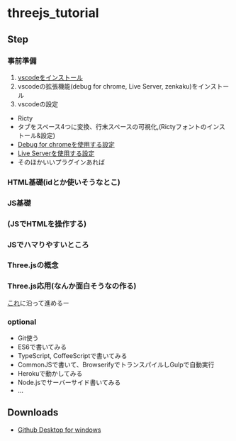 # threejs_tutorial

## Step

### 事前準備
1. [vscodeをインストール](https://code.visualstudio.com/)
2. vscodeの拡張機能(debug for chrome, Live Server, zenkaku)をインストール
3. vscodeの設定
  - Ricty
  - タブをスペース4つに変換、行末スペースの可視化,(Rictyフォントのインストール&設定)
  - [Debug for chromeを使用する設定](https://infosmith.biz/blog/it/p5js-visualstudiocode)
  - [Live Serverを使用する設定](https://infosmith.biz/blog/it/vscode-extensions-for-p5js)
  - そのほかいいプラグインあれば

### HTML基礎(idとか使いそうなとこ)

### JS基礎

### (JSでHTMLを操作する)

### JSでハマりやすいところ

### Three.jsの概念

### Three.js応用(なんか面白そうなの作る)
[これ](https://ics.media/entry/14771)に沿って進めるー

### optional
- Git使う
- ES6で書いてみる
- TypeScript, CoffeeScriptで書いてみる
- CommonJSで書いて、BrowserifyでトランスパイルしGulpで自動実行
- Herokuで動かしてみる
- Node.jsでサーバーサイド書いてみる
- ...

## Downloads
- [Github Desktop for windows](https://desktop.github.com/)

